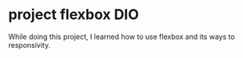 # project flexbox DIO
While doing this project, I learned how to use flexbox and its ways to responsivity. 

